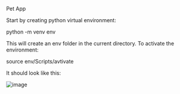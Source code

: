Pet App

Start by creating python virtual environment: 

python -m venv env

This will create an env folder in the current directory. To activate the environment: 

source env/Scripts/avtivate

It should look like this: 

![image](https://github.com/pineapplepeachypie/pet_app/assets/126367511/94fe468f-ed30-493a-8bba-a68849de3998)

